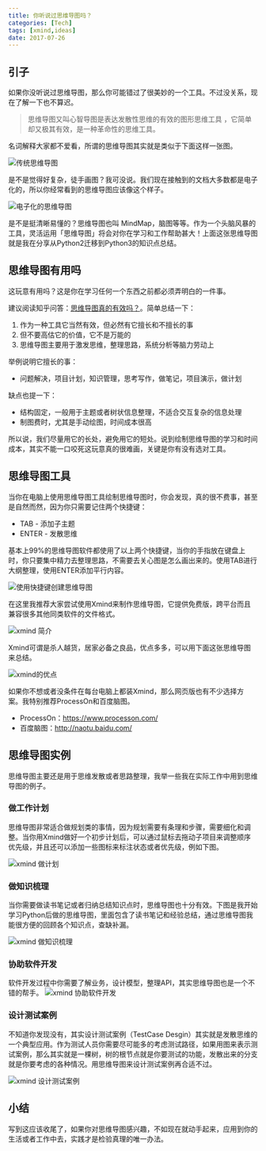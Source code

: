 ```yaml
---
title: 你听说过思维导图吗？
categories: [Tech]
tags: [xmind,ideas]
date: 2017-07-26
---
```


## 引子

如果你没听说过思维导图，那么你可能错过了很美妙的一个工具。不过没关系，现在了解一下也不算迟。

> 思维导图又叫心智导图是表达发散性思维的有效的图形思维工具 ，它简单却又极其有效，是一种革命性的思维工具。

名词解释大家都不爱看，所谓的思维导图其实就是类似于下面这样一张图。

![传统思维导图](https://tobyqin.github.io/images/mindmap.jpg)

是不是觉得好复杂，徒手画图？我可没说。我们现在接触到的文档大多数都是电子化的，所以你经常看到的思维导图应该像这个样子。

![电子化的思维导图](https://tobyqin.github.io/images/xmind-example.png)

是不是挺清晰易懂的？思维导图也叫 MindMap，脑图等等。作为一个头脑风暴的工具，灵活运用「思维导图」将会对你在学习和工作帮助甚大！上面这张思维导图就是我在分享从Python2迁移到Python3的知识点总结。

## 思维导图有用吗

这玩意有用吗？这是你在学习任何一个东西之前都必须弄明白的一件事。

建议阅读知乎问答：[思维导图真的有效吗？](https://www.zhihu.com/question/20273625)。简单总结一下：

1. 作为一种工具它当然有效，但必然有它擅长和不擅长的事
2. 但不要高估它的价值，它不是万能的
3. 思维导图主要用于激发思维，整理思路，系统分析等脑力劳动上

举例说明它擅长的事：

- 问题解决，项目计划，知识管理，思考写作，做笔记，项目演示，做计划

缺点也提一下：

- 结构固定，一般用于主题或者树状信息整理，不适合交互复杂的信息处理
- 制图费时，尤其是手动绘图，时间成本很高

所以说，我们尽量用它的长处，避免用它的短处。说到绘制思维导图的学习和时间成本，其实不能一口咬死这玩意真的很难画，关键是你有没有选对工具。

## 思维导图工具

当你在电脑上使用思维导图工具绘制思维导图时，你会发现，真的很不费事，甚至是自然而然，因为你只需要记住两个快捷键：

- TAB - 添加子主题
- ENTER - 发散思维

基本上99%的思维导图软件都使用了以上两个快捷键，当你的手指放在键盘上时，你只要集中精力去整理思路，不需要去关心图是怎么画出来的。使用TAB进行大纲整理，使用ENTER添加平行内容。

![使用快捷键创建思维导图](https://tobyqin.github.io/images/xmind-create.gif)

在这里我推荐大家尝试使用Xmind来制作思维导图，它提供免费版，跨平台而且兼容很多其他同类软件的文件格式。

![xmind 简介](https://tobyqin.github.io/images/xmind-intro.jpg)

Xmind可谓是杀人越货，居家必备之良品，优点多多，可以用下面这张思维导图来总结。

![xmind的优点](https://tobyqin.github.io/images/xmind-good.png)

如果你不想或者没条件在每台电脑上都装Xmind，那么网页版也有不少选择方案。我特别推荐ProcessOn和百度脑图。

- ProcessOn：https://www.processon.com/
- 百度脑图：http://naotu.baidu.com/

## 思维导图实例

思维导图主要还是用于思维发散或者思路整理，我举一些我在实际工作中用到思维导图的例子。

### 做工作计划

思维导图非常适合做规划类的事情，因为规划需要有条理和步骤，需要细化和调整。当你用Xmind做好一个初步计划后，可以通过鼠标去拖动子项目来调整顺序优先级，并且还可以添加一些图标来标注状态或者优先级，例如下图。

![xmind 做计划](https://tobyqin.github.io/images/xmind-plan.png)

### 做知识梳理

当你需要做读书笔记或者归纳总结知识点时，思维导图也十分有效。下图是我开始学习Python后做的思维导图，里面包含了读书笔记和经验总结，通过思维导图我能很方便的回顾各个知识点，查缺补漏。

![xmind 做知识梳理](https://tobyqin.github.io/images/xmind-learn-python.png)

### 协助软件开发

软件开发过程中你需要了解业务，设计模型，整理API，其实思维导图也是一个不错的帮手。
![xmind 协助软件开发](https://tobyqin.github.io/images/xmind-design-app.png)

### 设计测试案例

不知道你发现没有，其实设计测试案例（TestCase Desgin）其实就是发散思维的一个典型应用。作为测试人员你需要尽可能多的考虑测试路径，如果用图来表示测试案例，那么其实就是一棵树，树的根节点就是你要测试的功能，发散出来的分支就是你要考虑的各种情况。用思维导图来设计测试案例再合适不过。

![xmind 设计测试案例](https://tobyqin.github.io/images/test_case_by_xmind.png)

## 小结

写到这应该收尾了，如果你对思维导图感兴趣，不如现在就动手起来，应用到你的生活或者工作中去，实践才是检验真理的唯一办法。